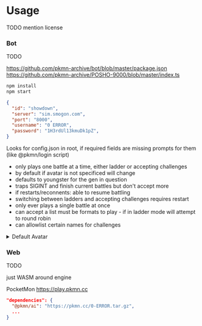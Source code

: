 # Usage

TODO mention license

### Bot

TODO

https://github.com/pkmn-archive/bot/blob/master/package.json
https://github.com/pkmn-archive/POSHO-9000/blob/master/index.ts

```sh
npm install
npm start
```

```json
{
  "id": "showdown",
  "server": "sim.smogon.com",
  "port": "8000",
  "username": "0 ERROR",
  "password": "1H3rdUl13kmuDk1pZ",
}
```

Looks for config.json in root, if required fields are missing prompts for them (like @pkmn/login script)
- only plays one battle at a time, either ladder or accepting challenges
- by default if avatar is not specificed will change
- defaults to youngster for the gen in question
- traps SIGINT and finish current battles but don't accept more
- if restarts/reconnents: able to resume battling
- switching between ladders and accepting challenges requires restart
- only ever plays a single battle at once
- can accept a list must be formats to play - if in ladder mode will attempt to round robin
- can allowlist certain names for challenges

<details><summary>Default Avatar</summary><table>
<tr>
  <th><center>I</center></th>
  <th><center>II</center></th>
  <th><center>III</center></th>
  <th><center>IV</center></th>
  <th><center>V</center></th>
  <th><center>VI</center></th>
  <th><center>VII</center></th>
  <th><center>VIII</center></th>
  <th><center>IX</center></th>
</tr>
<tr>
  <td><img src="https://psim.us/sprites/trainers/youngster-gen1rb.png" alt="youngster-gen1rb" /></td>
  <td><img src="https://psim.us/sprites/trainers/youngster-gen2.png" alt="youngster-gen2" /></td>
  <td><img src="https://psim.us/sprites/trainers/youngster-gen3rs.png" alt="youngster-gen3rs" /></td>
  <td><img src="https://psim.us/sprites/trainers/youngster-gen4.png" alt="youngster-gen4" /></td>
  <td><img src="https://psim.us/sprites/trainers/youngster.png" alt="youngster" /></td>
  <td><img src="https://psim.us/sprites/trainers/youngster-gen6.png" alt="youngster-gen6" /></td>
  <td><img src="https://psim.us/sprites/trainers/youngster-gen7.png" alt="youngster-gen7" /></td>
  <td><img src="https://psim.us/sprites/trainers/youngster-gen8.png" alt="youngster-gen8" /></td>
  <td><img src="https://psim.us/sprites/trainers/youngster-gen9.png" alt="youngster-gen9" /></td>
</tr>
</table></details>


### Web

TODO

just WASM around engine

PocketMon https://play.pkmn.cc

```json
"dependencies": {
  "@pkmn/ai": "https://pkmn.cc/0-ERROR.tar.gz",
  ...
}
```
